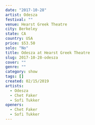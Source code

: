 ```yaml
---
date: "2017-10-28"
artist: Odesza
festival: ""
venue: Hearst Greek Theatre
city: Berkeley
state: CA
country: USA
price: $53.50
solo: "No"
title: Odesza at Hearst Greek Theatre
slug: 2017-10-28-odesza
cover: ""
genre: ""
category: show
tags: []
created: 02/15/2019
artists:
  - Odesza
  - Chet Faker
  - Sofi Tukker
openers:
  - Chet Faker
  - Sofi Tukker
---
```


